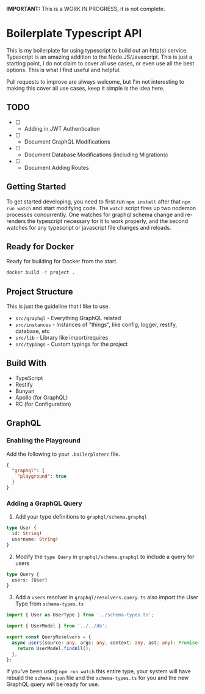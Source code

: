 **IMPORTANT:** This is a WORK IN PROGRESS, it is not complete.

# Boilerplate Typescript API

This is my boilerplate for using typescript to build out an http(s) service. Typescript is an amazing addition to the Node.JS/Javascript. This is just a starting point, I do not claim to cover all use cases, or even use all the best options. This is what I find useful and helpful. 

Pull requests to improve are always welcome, but I'm not interesting to making this cover all use cases, keep it simple is the idea here.

## TODO

* [ ] - Adding in JWT Authentication
* [ ] - Document GraphQL Modifications
* [ ] - Document Database Modifications (including Migrations)
* [ ] - Document Adding Routes

## Getting Started

To get started developing, you need to first run `npm install` after that `npm run watch` and start modifying code. The `watch` script fires up two nodemon processes concurrently. One watches for graphql schema change and re-renders the typescript necessary for it to work properly, and the second watches for any typescript or javascript file changes and reloads.

## Ready for Docker

Ready for building for Docker from the start. 

```bash
docker build -t project .
```

## Project Structure

This is just the guideline that I like to use.

* `src/graphql` - Everything GraphQL related
* `src/instances` - Instances of "things", like config, logger, restify, database, etc
* `src/lib` - Library like import/requires
* `src/typings` - Custom typings for the project

## Build With

 * TypeScript
 * Restify
 * Bunyan
 * Apollo (for GraphQL)
 * RC (for Configuration)

## GraphQL

### Enabling the Playground

Add the following to your `.boilerplaterc` file.

```json
{
  "graphql": {
    "playground": true
  }
}
```

### Adding a GraphQL Query

1. Add your type definitions to `graphql/schema.graphql`

```graphql
type User {
  id: String!
  username: String!
}
```

2. Modify the `type Query` in `graphql/schema.graphql` to include a query for users

```graphql
type Query {
  users: [User]
}
```

3. Add a `users` resolver in `graphql/resolvers.query.ts` also import the User Type from `schema-types.ts`

```typescript
import { User as UserType } from '../schema-types.ts';

import { UserModel } from '../../db';

export const QueryResolvers = {
  async users(source: any, args: any, context: any, ast: any): Promise<UserType[]> {
    return UserModel.findAll();
  },
};
```

If you've been using `npm run watch` this entire type, your system will have rebuild the `schema.json` file and the `schema-types.ts` for you and the new GraphQL query will be ready for use.

